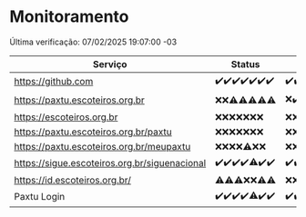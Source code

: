 # Monitoramento

Última verificação: 07/02/2025 19:07:00 -03

|Serviço|Status|Últimas 24h|
|---|---|---|
|https://github.com|<span title="2025-01-31: OK=23">✔️</span><span title="2025-02-01: OK=23">✔️</span><span title="2025-02-02: OK=23">✔️</span><span title="2025-02-03: OK=23">✔️</span><span title="2025-02-04: OK=23">✔️</span><span title="2025-02-05: OK=23">✔️</span><span title="2025-02-06: OK=21">✔️</span>|<span title="06/02/2025 19:08:00 -03 : 200">✔️</span><span title="06/02/2025 20:08:00 -03 : 200">✔️</span><span title="06/02/2025 21:40:00 -03 : 200">✔️</span><span title="06/02/2025 23:09:00 -03 : 200">✔️</span><span title="07/02/2025 00:13:00 -03 : 200">✔️</span><span title="07/02/2025 01:10:00 -03 : 200">✔️</span><span title="07/02/2025 02:08:00 -03 : 200">✔️</span><span title="07/02/2025 03:12:00 -03 : 200">✔️</span><span title="07/02/2025 04:08:00 -03 : 200">✔️</span><span title="07/02/2025 05:11:00 -03 : 200">✔️</span><span title="07/02/2025 06:08:00 -03 : 200">✔️</span><span title="07/02/2025 07:08:00 -03 : 200">✔️</span><span title="07/02/2025 08:06:00 -03 : 200">✔️</span><span title="07/02/2025 09:14:00 -03 : 200">✔️</span><span title="07/02/2025 10:14:00 -03 : 200">✔️</span><span title="07/02/2025 11:08:00 -03 : 200">✔️</span><span title="07/02/2025 12:08:00 -03 : 200">✔️</span><span title="07/02/2025 13:09:00 -03 : 200">✔️</span><span title="07/02/2025 14:07:00 -03 : 200">✔️</span><span title="07/02/2025 15:11:00 -03 : 200">✔️</span><span title="07/02/2025 16:06:00 -03 : 200">✔️</span><span title="07/02/2025 17:09:00 -03 : 200">✔️</span><span title="07/02/2025 18:07:00 -03 : 200">✔️</span><span title="07/02/2025 19:07:00 -03 : 200">✔️</span>|
|https://paxtu.escoteiros.org.br|<span title="2025-01-31: Falhas=23">❌</span><span title="2025-02-01: Falhas=23">❌</span><span title="2025-02-02: OK=1, Falhas=22">⚠️</span><span title="2025-02-03: OK=4, Falhas=19">⚠️</span><span title="2025-02-04: OK=3, Falhas=20">⚠️</span><span title="2025-02-05: OK=1, Falhas=22">⚠️</span><span title="2025-02-06: OK=1, Falhas=20">⚠️</span>|<span title="06/02/2025 19:08:00 -03 : 403">❌</span><span title="06/02/2025 20:08:00 -03 : 200">✔️</span><span title="06/02/2025 21:40:00 -03 : 403">❌</span><span title="06/02/2025 23:09:00 -03 : 403">❌</span><span title="07/02/2025 00:13:00 -03 : 403">❌</span><span title="07/02/2025 01:10:00 -03 : 403">❌</span><span title="07/02/2025 02:08:00 -03 : 403">❌</span><span title="07/02/2025 03:12:00 -03 : 403">❌</span><span title="07/02/2025 04:08:00 -03 : 403">❌</span><span title="07/02/2025 05:11:00 -03 : 403">❌</span><span title="07/02/2025 06:08:00 -03 : 403">❌</span><span title="07/02/2025 07:08:00 -03 : 403">❌</span><span title="07/02/2025 08:06:00 -03 : 403">❌</span><span title="07/02/2025 09:14:00 -03 : 403">❌</span><span title="07/02/2025 10:14:00 -03 : 403">❌</span><span title="07/02/2025 11:08:00 -03 : 403">❌</span><span title="07/02/2025 12:08:00 -03 : 403">❌</span><span title="07/02/2025 13:09:00 -03 : 403">❌</span><span title="07/02/2025 14:07:00 -03 : 403">❌</span><span title="07/02/2025 15:11:00 -03 : 403">❌</span><span title="07/02/2025 16:06:00 -03 : 403">❌</span><span title="07/02/2025 17:09:00 -03 : 403">❌</span><span title="07/02/2025 18:07:00 -03 : 403">❌</span><span title="07/02/2025 19:07:00 -03 : 403">❌</span>|
|https://escoteiros.org.br|<span title="2025-01-31: Falhas=23">❌</span><span title="2025-02-01: Falhas=23">❌</span><span title="2025-02-02: Falhas=23">❌</span><span title="2025-02-03: Falhas=23">❌</span><span title="2025-02-04: Falhas=23">❌</span><span title="2025-02-05: Falhas=23">❌</span><span title="2025-02-06: Falhas=21">❌</span>|<span title="06/02/2025 19:08:00 -03 : 403">❌</span><span title="06/02/2025 20:09:00 -03 : 403">❌</span><span title="06/02/2025 21:40:00 -03 : 403">❌</span><span title="06/02/2025 23:09:00 -03 : 403">❌</span><span title="07/02/2025 00:13:00 -03 : 403">❌</span><span title="07/02/2025 01:10:00 -03 : 403">❌</span><span title="07/02/2025 02:08:00 -03 : 403">❌</span><span title="07/02/2025 03:12:00 -03 : 403">❌</span><span title="07/02/2025 04:08:00 -03 : 403">❌</span><span title="07/02/2025 05:11:00 -03 : 403">❌</span><span title="07/02/2025 06:08:00 -03 : 403">❌</span><span title="07/02/2025 07:08:00 -03 : 403">❌</span><span title="07/02/2025 08:06:00 -03 : 403">❌</span><span title="07/02/2025 09:14:00 -03 : 403">❌</span><span title="07/02/2025 10:14:00 -03 : 403">❌</span><span title="07/02/2025 11:08:00 -03 : 403">❌</span><span title="07/02/2025 12:08:00 -03 : 403">❌</span><span title="07/02/2025 13:09:00 -03 : 403">❌</span><span title="07/02/2025 14:07:00 -03 : 403">❌</span><span title="07/02/2025 15:11:00 -03 : 403">❌</span><span title="07/02/2025 16:06:00 -03 : 403">❌</span><span title="07/02/2025 17:09:00 -03 : 403">❌</span><span title="07/02/2025 18:07:00 -03 : 403">❌</span><span title="07/02/2025 19:07:00 -03 : 403">❌</span>|
|https://paxtu.escoteiros.org.br/paxtu|<span title="2025-01-31: Falhas=23">❌</span><span title="2025-02-01: Falhas=23">❌</span><span title="2025-02-02: Falhas=23">❌</span><span title="2025-02-03: Falhas=23">❌</span><span title="2025-02-04: Falhas=23">❌</span><span title="2025-02-05: Falhas=23">❌</span><span title="2025-02-06: Falhas=21">❌</span>|<span title="06/02/2025 19:08:00 -03 : 403">❌</span><span title="06/02/2025 20:09:00 -03 : 403">❌</span><span title="06/02/2025 21:40:00 -03 : 403">❌</span><span title="06/02/2025 23:09:00 -03 : 403">❌</span><span title="07/02/2025 00:13:00 -03 : 403">❌</span><span title="07/02/2025 01:10:00 -03 : 403">❌</span><span title="07/02/2025 02:08:00 -03 : 403">❌</span><span title="07/02/2025 03:12:00 -03 : 403">❌</span><span title="07/02/2025 04:08:00 -03 : 403">❌</span><span title="07/02/2025 05:11:00 -03 : 403">❌</span><span title="07/02/2025 06:08:00 -03 : 403">❌</span><span title="07/02/2025 07:08:00 -03 : 403">❌</span><span title="07/02/2025 08:06:00 -03 : 403">❌</span><span title="07/02/2025 09:14:00 -03 : 403">❌</span><span title="07/02/2025 10:14:00 -03 : 403">❌</span><span title="07/02/2025 11:08:00 -03 : 403">❌</span><span title="07/02/2025 12:08:00 -03 : 403">❌</span><span title="07/02/2025 13:09:00 -03 : 403">❌</span><span title="07/02/2025 14:07:00 -03 : 403">❌</span><span title="07/02/2025 15:11:00 -03 : 403">❌</span><span title="07/02/2025 16:06:00 -03 : 403">❌</span><span title="07/02/2025 17:09:00 -03 : 403">❌</span><span title="07/02/2025 18:07:00 -03 : 403">❌</span><span title="07/02/2025 19:07:00 -03 : 403">❌</span>|
|https://paxtu.escoteiros.org.br/meupaxtu|<span title="2025-01-31: Falhas=23">❌</span><span title="2025-02-01: Falhas=23">❌</span><span title="2025-02-02: Falhas=23">❌</span><span title="2025-02-03: Falhas=23">❌</span><span title="2025-02-04: OK=1, Falhas=22">⚠️</span><span title="2025-02-05: Falhas=23">❌</span><span title="2025-02-06: Falhas=21">❌</span>|<span title="06/02/2025 19:08:00 -03 : 403">❌</span><span title="06/02/2025 20:09:00 -03 : 403">❌</span><span title="06/02/2025 21:40:00 -03 : 403">❌</span><span title="06/02/2025 23:09:00 -03 : 403">❌</span><span title="07/02/2025 00:13:00 -03 : 403">❌</span><span title="07/02/2025 01:10:00 -03 : 403">❌</span><span title="07/02/2025 02:08:00 -03 : 403">❌</span><span title="07/02/2025 03:12:00 -03 : 403">❌</span><span title="07/02/2025 04:08:00 -03 : 403">❌</span><span title="07/02/2025 05:11:00 -03 : 403">❌</span><span title="07/02/2025 06:08:00 -03 : 403">❌</span><span title="07/02/2025 07:08:00 -03 : 403">❌</span><span title="07/02/2025 08:06:00 -03 : 403">❌</span><span title="07/02/2025 09:14:00 -03 : 403">❌</span><span title="07/02/2025 10:14:00 -03 : 403">❌</span><span title="07/02/2025 11:08:00 -03 : 403">❌</span><span title="07/02/2025 12:08:00 -03 : 403">❌</span><span title="07/02/2025 13:09:00 -03 : 403">❌</span><span title="07/02/2025 14:07:00 -03 : 403">❌</span><span title="07/02/2025 15:11:00 -03 : 403">❌</span><span title="07/02/2025 16:06:00 -03 : 403">❌</span><span title="07/02/2025 17:09:00 -03 : 403">❌</span><span title="07/02/2025 18:07:00 -03 : 403">❌</span><span title="07/02/2025 19:07:00 -03 : 403">❌</span>|
|https://sigue.escoteiros.org.br/siguenacional|<span title="2025-01-31: OK=23">✔️</span><span title="2025-02-01: OK=23">✔️</span><span title="2025-02-02: OK=23">✔️</span><span title="2025-02-03: OK=23">✔️</span><span title="2025-02-04: OK=21, Falhas=2">⚠️</span><span title="2025-02-05: OK=23">✔️</span><span title="2025-02-06: OK=21">✔️</span>|<span title="06/02/2025 19:08:00 -03 : 200">✔️</span><span title="06/02/2025 20:09:00 -03 : 200">✔️</span><span title="06/02/2025 21:40:00 -03 : 200">✔️</span><span title="06/02/2025 23:09:00 -03 : 200">✔️</span><span title="07/02/2025 00:13:00 -03 : 200">✔️</span><span title="07/02/2025 01:10:00 -03 : 200">✔️</span><span title="07/02/2025 02:08:00 -03 : 200">✔️</span><span title="07/02/2025 03:12:00 -03 : 200">✔️</span><span title="07/02/2025 04:08:00 -03 : 200">✔️</span><span title="07/02/2025 05:11:00 -03 : 200">✔️</span><span title="07/02/2025 06:08:00 -03 : 200">✔️</span><span title="07/02/2025 07:08:00 -03 : 200">✔️</span><span title="07/02/2025 08:06:00 -03 : 200">✔️</span><span title="07/02/2025 09:14:00 -03 : 200">✔️</span><span title="07/02/2025 10:14:00 -03 : 200">✔️</span><span title="07/02/2025 11:08:00 -03 : 200">✔️</span><span title="07/02/2025 12:08:00 -03 : 200">✔️</span><span title="07/02/2025 13:09:00 -03 : 200">✔️</span><span title="07/02/2025 14:07:00 -03 : 200">✔️</span><span title="07/02/2025 15:11:00 -03 : 0">❌</span><span title="07/02/2025 16:06:00 -03 : 200">✔️</span><span title="07/02/2025 17:09:00 -03 : 200">✔️</span><span title="07/02/2025 18:07:00 -03 : 200">✔️</span><span title="07/02/2025 19:07:00 -03 : 200">✔️</span>|
|https://id.escoteiros.org.br/|<span title="2025-01-31: OK=1, Falhas=22">⚠️</span><span title="2025-02-01: OK=1, Falhas=22">⚠️</span><span title="2025-02-02: OK=2, Falhas=21">⚠️</span><span title="2025-02-03: Falhas=23">❌</span><span title="2025-02-04: Falhas=23">❌</span><span title="2025-02-05: OK=3, Falhas=20">⚠️</span><span title="2025-02-06: OK=4, Falhas=17">⚠️</span>|<span title="06/02/2025 19:08:00 -03 : 403">❌</span><span title="06/02/2025 20:09:00 -03 : 403">❌</span><span title="06/02/2025 21:40:00 -03 : 403">❌</span><span title="06/02/2025 23:09:00 -03 : 403">❌</span><span title="07/02/2025 00:13:00 -03 : 403">❌</span><span title="07/02/2025 01:10:00 -03 : 403">❌</span><span title="07/02/2025 02:08:00 -03 : 403">❌</span><span title="07/02/2025 03:12:00 -03 : 403">❌</span><span title="07/02/2025 04:08:00 -03 : 403">❌</span><span title="07/02/2025 05:11:00 -03 : 403">❌</span><span title="07/02/2025 06:08:00 -03 : 403">❌</span><span title="07/02/2025 07:08:00 -03 : 403">❌</span><span title="07/02/2025 08:06:00 -03 : 403">❌</span><span title="07/02/2025 09:14:00 -03 : 403">❌</span><span title="07/02/2025 10:14:00 -03 : 403">❌</span><span title="07/02/2025 11:08:00 -03 : 403">❌</span><span title="07/02/2025 12:08:00 -03 : 403">❌</span><span title="07/02/2025 13:09:00 -03 : 403">❌</span><span title="07/02/2025 14:07:00 -03 : 403">❌</span><span title="07/02/2025 15:11:00 -03 : 403">❌</span><span title="07/02/2025 16:06:00 -03 : 403">❌</span><span title="07/02/2025 17:09:00 -03 : 403">❌</span><span title="07/02/2025 18:07:00 -03 : 403">❌</span><span title="07/02/2025 19:07:00 -03 : 403">❌</span>|
|Paxtu Login|<span title="2025-01-31: OK=23">✔️</span><span title="2025-02-01: OK=23">✔️</span><span title="2025-02-02: OK=23">✔️</span><span title="2025-02-03: OK=23">✔️</span><span title="2025-02-04: OK=21, Falhas=2">⚠️</span><span title="2025-02-05: OK=23">✔️</span><span title="2025-02-06: OK=21">✔️</span>|<span title="06/02/2025 19:08:00 -03 : 200">✔️</span><span title="06/02/2025 20:09:00 -03 : 200">✔️</span><span title="06/02/2025 21:40:00 -03 : 200">✔️</span><span title="06/02/2025 23:09:00 -03 : 200">✔️</span><span title="07/02/2025 00:13:00 -03 : 200">✔️</span><span title="07/02/2025 01:10:00 -03 : 200">✔️</span><span title="07/02/2025 02:08:00 -03 : 200">✔️</span><span title="07/02/2025 03:12:00 -03 : 200">✔️</span><span title="07/02/2025 04:08:00 -03 : 200">✔️</span><span title="07/02/2025 05:11:00 -03 : 200">✔️</span><span title="07/02/2025 06:08:00 -03 : 200">✔️</span><span title="07/02/2025 07:08:00 -03 : 200">✔️</span><span title="07/02/2025 08:06:00 -03 : 200">✔️</span><span title="07/02/2025 09:14:00 -03 : 200">✔️</span><span title="07/02/2025 10:14:00 -03 : 200">✔️</span><span title="07/02/2025 11:08:00 -03 : 200">✔️</span><span title="07/02/2025 12:08:00 -03 : 200">✔️</span><span title="07/02/2025 13:09:00 -03 : 200">✔️</span><span title="07/02/2025 14:07:00 -03 : 200">✔️</span><span title="07/02/2025 15:11:00 -03 : 200">✔️</span><span title="07/02/2025 16:06:00 -03 : 200">✔️</span><span title="07/02/2025 17:09:00 -03 : 200">✔️</span><span title="07/02/2025 18:07:00 -03 : 200">✔️</span><span title="07/02/2025 19:07:00 -03 : 200">✔️</span>|
